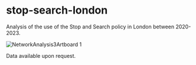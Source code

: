 # stop-search-london
Analysis of the use of the Stop and Search policy in London between 2020-2023. 

![NetworkAnalysis3Artboard 1](https://github.com/callumscoby/stop-search-london/assets/98709121/322060be-5277-4931-8262-60161707c4d4)

Data available upon request.
